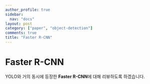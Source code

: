 ```yaml
---
author_profile: true
sidebar:
  nav: "docs"
layout: post
category: ["paper", "object-detection"]
comments: true
title: "Faster R-CNN"
---
```


# Faster R-CNN
YOLO와 거의 동시에 등장한 <b>Faster R-CNN</b>에 대해 리뷰하도록 하겠습니다.
